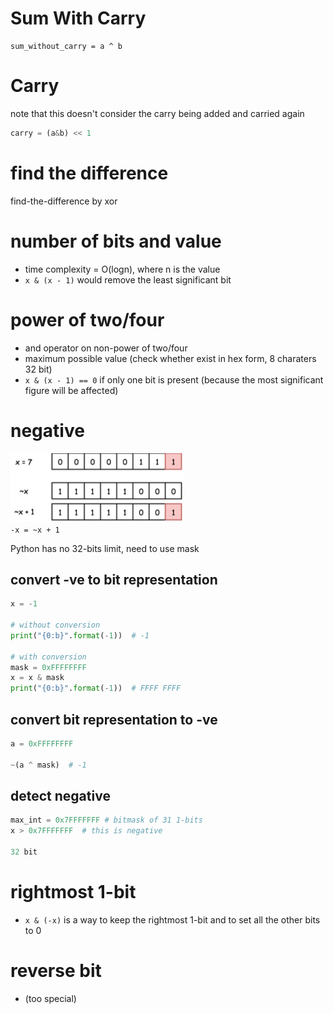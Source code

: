 

# Sum With Carry
```
sum_without_carry = a ^ b
```

# Carry
note that this doesn't consider the carry being added and carried again
```python
carry = (a&b) << 1
```

# find the difference
find-the-difference by xor

# number of bits and value
- time complexity = O(logn), where n is the value
- `x & (x - 1)` would remove the least significant bit

# power of two/four
- and operator on non-power of two/four
- maximum possible value (check whether exist in hex form, 8 charaters 32 bit)
- `x & (x - 1) == 0` if only one bit is present (because the most significant figure will be affected)

# negative
![picture 4](images/0a149bded6a86c953b2b67066e32f67e6fa149dfa8c5be6a14a20d7c5563244b.png)  
`-x = ~x + 1`

Python has no 32-bits limit, need to use mask 
## convert -ve to bit representation

```python
x = -1

# without conversion
print("{0:b}".format(-1))  # -1

# with conversion
mask = 0xFFFFFFFF
x = x & mask
print("{0:b}".format(-1))  # FFFF FFFF
```




## convert bit representation to -ve
```python
a = 0xFFFFFFFF

~(a ^ mask)  # -1
```

## detect negative
```python
max_int = 0x7FFFFFFF # bitmask of 31 1-bits
x > 0x7FFFFFFF  # this is negative

32 bit 
```


# rightmost 1-bit
- `x & (-x)` is a way to keep the rightmost 1-bit and to set all the other bits to 0

# reverse bit
- (too special)
